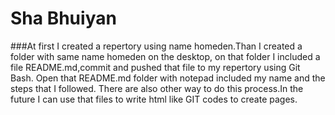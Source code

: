 # Sha Bhuiyan

###At first I created a repertory using name homeden.Than I created a folder with same name homeden on the desktop, on that folder I included a file README.md,commit and pushed that file to my repertory using Git Bash. Open that README.md folder with notepad included my name and the steps that I followed. There are also other way to do this process.In the future I can use that files to write html like GIT codes to create pages.  
